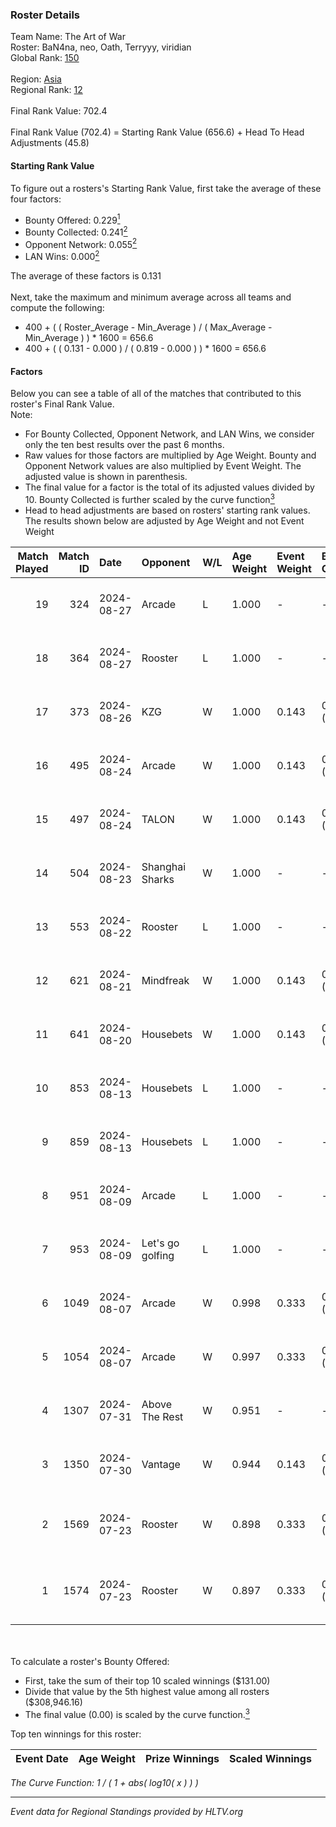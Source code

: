 ### Roster Details<br />
Team Name: The Art of War<br />
Roster: BaN4na, neo, Oath, Terryyy, viridian<br />
Global Rank: [150](../../standings_global_2024_09_06.md)<br />
<br />
Region: [Asia]( ../../standings_asia_2024_09_06.md)<br />
Regional Rank: [12]( ../../standings_asia_2024_09_06.md)<br />
<br />
Final Rank Value:  702.4<br />
<br />
Final Rank Value (702.4) = Starting Rank Value (656.6) + Head To Head Adjustments (45.8)<br />

#### Starting Rank Value<br />
To figure out a rosters's Starting Rank Value, first take the average of these four factors:<br />
- Bounty Offered: 0.229[<sup>1</sup>](#table2)
- Bounty Collected: 0.241[<sup>2</sup>](#table1)
- Opponent Network: 0.055[<sup>2</sup>](#table1)
- LAN Wins: 0.000[<sup>2</sup>](#table1)

The average of these factors is 0.131<br />
<br />
Next, take the maximum and minimum average across all teams and compute the following:<br />
- 400 + ( ( Roster_Average - Min_Average ) / ( Max_Average - Min_Average ) ) * 1600 = 656.6
- 400 + ( ( 0.131 - 0.000 ) / ( 0.819 - 0.000 ) ) * 1600 = 656.6


#### Factors<br />
Below you can see a table of all of the matches that contributed to this roster's Final Rank Value.<br />
Note:<br />

- For Bounty Collected, Opponent Network, and LAN Wins, we consider only the ten best results over the past 6 months.
- Raw values for those factors are multiplied by Age Weight. Bounty and Opponent Network values are also multiplied by Event Weight. The adjusted value is shown in parenthesis.
- The final value for a factor is the total of its adjusted values divided by 10. Bounty Collected is further scaled by the curve function[<sup>3</sup>](#curveFunction)
- Head to head adjustments are based on rosters' starting rank values. The results shown below are adjusted by Age Weight and not Event Weight
<span id="table1"></span><br />


| Match Played | Match ID | Date       | Opponent         | W/L | Age Weight | Event Weight | Bounty Collected | Opponent Network | LAN Wins  | H2H Adj. | Roster                                   |
| -: | -: | :- | :- | :- | :- | :- | :- | :- | :- | -: | :- |
|           19 |      324 | 2024-08-27 | Arcade           | L   | 1.000      | -            | -                | -                | -         |   -19.66 | BaN4na, neo, Oath, Terryyy, viridian     |
|           18 |      364 | 2024-08-27 | Rooster          | L   | 1.000      | -            | -                | -                | -         |   -13.43 | BaN4na, neo, Oath, Terryyy, viridian     |
|           17 |      373 | 2024-08-26 | KZG              | W   | 1.000      | 0.143        | 0.003 (0.000)    | 0.157 (0.022)    | 0 (0.000) |    12.47 | BaN4na, neo, Oath, Terryyy, viridian     |
|           16 |      495 | 2024-08-24 | Arcade           | W   | 1.000      | 0.143        | 0.002 (0.000)    | 0.251 (0.036)    | 0 (0.000) |    11.13 | BaN4na, neo, Oath, Terryyy, viridian     |
|           15 |      497 | 2024-08-24 | TALON            | W   | 1.000      | 0.143        | 0.000 (0.000)    | 0.268 (0.038)    | 0 (0.000) |    11.63 | BaN4na, neo, Oath, Terryyy, viridian     |
|           14 |      504 | 2024-08-23 | Shanghai Sharks  | W   | 1.000      | -            | -                | -                | 0 (0.000) |     4.94 | BaN4na, neo, Oath, Terryyy, viridian     |
|           13 |      553 | 2024-08-22 | Rooster          | L   | 1.000      | -            | -                | -                | -         |   -13.22 | BaN4na, neo, Oath, Terryyy, viridian     |
|           12 |      621 | 2024-08-21 | Mindfreak        | W   | 1.000      | 0.143        | 0.003 (0.000)    | 0.233 (0.033)    | 0 (0.000) |    18.38 | BaN4na, neo, Oath, Terryyy, viridian     |
|           11 |      641 | 2024-08-20 | Housebets        | W   | 1.000      | 0.143        | 0.002 (0.000)    | 0.157 (0.022)    | 0 (0.000) |    16.78 | BaN4na, neo, Oath, Terryyy, viridian     |
|           10 |      853 | 2024-08-13 | Housebets        | L   | 1.000      | -            | -                | -                | -         |   -14.63 | BaN4na, neo, Oath, Terryyy, viridian     |
|            9 |      859 | 2024-08-13 | Housebets        | L   | 1.000      | -            | -                | -                | -         |   -15.98 | BaN4na, neo, Oath, Terryyy, viridian     |
|            8 |      951 | 2024-08-09 | Arcade           | L   | 1.000      | -            | -                | -                | -         |   -19.64 | BaN4na, neo, Oath, Terryyy, viridian     |
|            7 |      953 | 2024-08-09 | Let's go golfing | L   | 1.000      | -            | -                | -                | -         |   -12.63 | BaN4na, neo, Oath, Terryyy, viridian     |
|            6 |     1049 | 2024-08-07 | Arcade           | W   | 0.998      | 0.333        | 0.002 (0.001)    | 0.251 (0.083)    | 0 (0.000) |    11.43 | BaN4na, neo, Oath, Terryyy, viridian     |
|            5 |     1054 | 2024-08-07 | Arcade           | W   | 0.997      | 0.333        | 0.002 (0.001)    | 0.251 (0.083)    | 0 (0.000) |    12.41 | BaN4na, neo, Oath, Terryyy, viridian     |
|            4 |     1307 | 2024-07-31 | Above The Rest   | W   | 0.951      | -            | -                | -                | 0 (0.000) |     7.41 | BaN4na, neo, Oath, Terryyy, viridian     |
|            3 |     1350 | 2024-07-30 | Vantage          | W   | 0.944      | 0.143        | 0.002 (0.000)    | 0.154 (0.021)    | 0 (0.000) |    12.44 | BaN4na, neo, Oath, Terryyy, viridian     |
|            2 |     1569 | 2024-07-23 | Rooster          | W   | 0.898      | 0.333        | 0.007 (0.002)    | 0.351 (0.105)    | -         |    17.31 | BaN4na, bebest, neo, sunshinez, viridian |
|            1 |     1574 | 2024-07-23 | Rooster          | W   | 0.897      | 0.333        | 0.007 (0.002)    | 0.351 (0.105)    | -         |    18.63 | BaN4na, bebest, neo, sunshinez, viridian |

<br />
<span id="table2"></span><br />
To calculate a roster's Bounty Offered:<br />

- First, take the sum of their top 10 scaled winnings ($131.00)
- Divide that value by the 5th highest value among all rosters ($308,946.16)
- The final value (0.00) is scaled by the curve function.[<sup>3</sup>](#curveFunction)

Top ten winnings for this roster:<br />

| Event Date | Age Weight | Prize Winnings | Scaled Winnings |
| :- | -: | :- | :- |


<span id="curveFunction"></span>_The Curve Function: 1 / ( 1 + abs( log10( x ) ) )_<br />

---
_Event data for Regional Standings provided by HLTV.org_<br />
